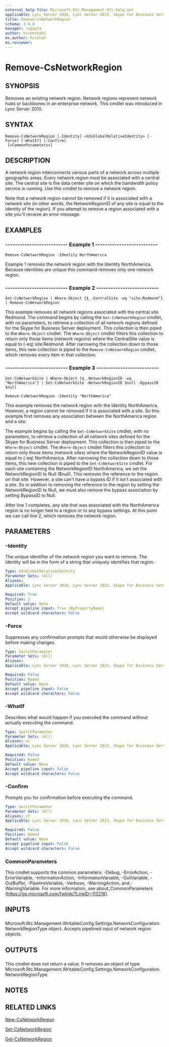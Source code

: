 ```yaml
---
external help file: Microsoft.Rtc.Management.dll-help.xml
applicable: Lync Server 2010, Lync Server 2013, Skype for Business Server 2015, Skype for Business Server 2019
title: Remove-CsNetworkRegion
schema: 2.0.0
manager: rogupta
author: hirenshah1
ms.author: hirshah
ms.reviewer:
---
```


# Remove-CsNetworkRegion

## SYNOPSIS
Removes an existing network region.
Network regions represent network hubs or backbones in an enterprise network.
This cmdlet was introduced in Lync Server 2010.


## SYNTAX

```
Remove-CsNetworkRegion [-Identity] <XdsGlobalRelativeIdentity> [-Force] [-WhatIf] [-Confirm]
 [<CommonParameters>]
```

## DESCRIPTION
A network region interconnects various parts of a network across multiple geographic areas.
Every network region must be associated with a central site.
The central site is the data center site on which the bandwidth policy service is running.
Use this cmdlet to remove a network region.

Note that a network region cannot be removed if it is associated with a network site (in other words, the NetworkRegionID of any site is equal to the Identity of the region).
If you attempt to remove a region associated with a site you'll receive an error message.


## EXAMPLES

### -------------------------- Example 1 --------------------------
```
Remove-CsNetworkRegion -Identity NorthAmerica
```

Example 1 removes the network region with the Identity NorthAmerica.
Because identities are unique this command removes only one network region.


### -------------------------- Example 2 --------------------------
```
Get-CsNetworkRegion | Where-Object {$_.CentralSite -eq "site:Redmond"} | Remove-CsNetworkRegion
```

This example removes all network regions associated with the central site Redmond.
The command begins by calling the `Get-CsNetworkRegion` cmdlet, with no parameters, to retrieve a collection of all network regions defined for the Skype for Business Server deployment.
This collection is then piped to the `Where-Object` cmdlet.
The `Where-Object` cmdlet filters this collection to return only those items (network regions) where the CentralSite value is equal to (-eq) site:Redmond.
After narrowing the collection down to those items, this new collection is piped to the `Remove-CsNetworkRegion` cmdlet, which removes every item in that collection.


### -------------------------- Example 3 --------------------------
```
Get-CsNetworkSite | Where-Object {$_.NetworkRegionID -eq "NorthAmerica"} | Set-CsNetworkSite -NetworkRegionID $null -BypassID $null

Remove-CsNetworkRegion -Identity "NorthAmerica"
```

This example removes the network region with the Identity NorthAmerica.
However, a region cannot be removed if it is associated with a site.
So this example first removes any association between the NorthAmerica region and a site.

The example begins by calling the `Get-CsNetworkSite` cmdlet, with no parameters, to retrieve a collection of all network sites defined for the Skype for Business Server deployment.
This collection is then piped to the `Where-Object` cmdlet.
The `Where-Object` cmdlet filters this collection to return only those items (network sites) where the NetworkRegionID value is equal to (-eq) NorthAmerica.
After narrowing the collection down to those items, this new collection is piped to the `Set-CsNetworkSite` cmdlet.
For each site containing the NetworkRegionID NorthAmerica, we set the NetworkRegionID to Null ($null).
This removes the reference to the region on that site.
However, a site can't have a bypass ID if it isn't associated with a site.
So in addition to removing the reference to the region by setting the NetworkRegionID to Null, we must also remove the bypass association by setting BypassID to Null.

After line 1 completes, any site that was associated with the NorthAmerica region is no longer tied to a region or to any bypass settings.
At this point we can call line 2, which removes the network region.


## PARAMETERS

### -Identity
The unique identifier of the network region you want to remove.
The Identity will be in the form of a string that uniquely identifies that region.

```yaml
Type: XdsGlobalRelativeIdentity
Parameter Sets: (All)
Aliases: 
Applicable: Lync Server 2010, Lync Server 2013, Skype for Business Server 2015, Skype for Business Server 2019

Required: True
Position: 2
Default value: None
Accept pipeline input: True (ByPropertyName)
Accept wildcard characters: False
```

### -Force
Suppresses any confirmation prompts that would otherwise be displayed before making changes.

```yaml
Type: SwitchParameter
Parameter Sets: (All)
Aliases: 
Applicable: Lync Server 2010, Lync Server 2013, Skype for Business Server 2015, Skype for Business Server 2019

Required: False
Position: Named
Default value: None
Accept pipeline input: False
Accept wildcard characters: False
```

### -WhatIf
Describes what would happen if you executed the command without actually executing the command.

```yaml
Type: SwitchParameter
Parameter Sets: (All)
Aliases: wi
Applicable: Lync Server 2010, Lync Server 2013, Skype for Business Server 2015, Skype for Business Server 2019

Required: False
Position: Named
Default value: None
Accept pipeline input: False
Accept wildcard characters: False
```

### -Confirm
Prompts you for confirmation before executing the command.

```yaml
Type: SwitchParameter
Parameter Sets: (All)
Aliases: cf
Applicable: Lync Server 2010, Lync Server 2013, Skype for Business Server 2015, Skype for Business Server 2019

Required: False
Position: Named
Default value: None
Accept pipeline input: False
Accept wildcard characters: False
```

### CommonParameters
This cmdlet supports the common parameters: -Debug, -ErrorAction, -ErrorVariable, -InformationAction, -InformationVariable, -OutVariable, -OutBuffer, -PipelineVariable, -Verbose, -WarningAction, and -WarningVariable. For more information, see about_CommonParameters (https://go.microsoft.com/fwlink/?LinkID=113216).

## INPUTS

###  
Microsoft.Rtc.Management.WritableConfig.Settings.NetworkConfiguration.NetworkRegionType object.
Accepts pipelined input of network region objects.

## OUTPUTS

###  
This cmdlet does not return a value.
It removes an object of type Microsoft.Rtc.Management.WritableConfig.Settings.NetworkConfiguration.NetworkRegionType.

## NOTES

## RELATED LINKS

[New-CsNetworkRegion](New-CsNetworkRegion.md)

[Set-CsNetworkRegion](Set-CsNetworkRegion.md)

[Get-CsNetworkRegion](Get-CsNetworkRegion.md)

